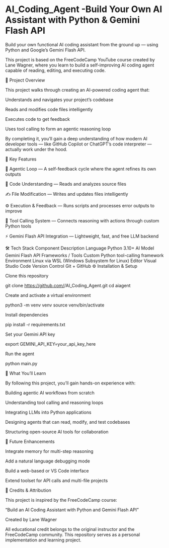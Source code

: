 # AI_Coding_Agent -Build Your Own AI Assistant with Python & Gemini Flash API

Build your own functional AI coding assistant from the ground up — using Python and Google’s Gemini Flash API.

This project is based on the FreeCodeCamp YouTube course
 created by Lane Wagner, where you learn to build a self-improving AI coding agent capable of reading, editing, and executing code.

🚀 Project Overview

This project walks through creating an AI-powered coding agent that:

Understands and navigates your project’s codebase

Reads and modifies code files intelligently

Executes code to get feedback

Uses tool calling to form an agentic reasoning loop

By completing it, you’ll gain a deep understanding of how modern AI developer tools — like GitHub Copilot or ChatGPT’s code interpreter — actually work under the hood.

🧩 Key Features

🤖 Agentic Loop — A self-feedback cycle where the agent refines its own outputs

🧠 Code Understanding — Reads and analyzes source files

✍️ File Modification — Writes and updates files intelligently

⚙️ Execution & Feedback — Runs scripts and processes error outputs to improve

🔗 Tool Calling System — Connects reasoning with actions through custom Python tools

⚡ Gemini Flash API Integration — Lightweight, fast, and free LLM backend

🛠️ Tech Stack
Component	Description
Language	Python 3.10+
AI Model	Gemini Flash API
Frameworks / Tools	Custom Python tool-calling framework
Environment	Linux via WSL (Windows Subsystem for Linux)
Editor	Visual Studio Code
Version Control	Git + GitHub
⚙️ Installation & Setup

Clone this repository

git clone https://github.com/<Hanan20>/AI_Coding_Agent.git
cd aiagent


Create and activate a virtual environment

python3 -m venv venv
source venv/bin/activate


Install dependencies

pip install -r requirements.txt


Set your Gemini API key

export GEMINI_API_KEY=your_api_key_here


Run the agent

python main.py

📘 What You’ll Learn

By following this project, you’ll gain hands-on experience with:

Building agentic AI workflows from scratch

Understanding tool calling and reasoning loops

Integrating LLMs into Python applications

Designing agents that can read, modify, and test codebases

Structuring open-source AI tools for collaboration

🌱 Future Enhancements

Integrate memory for multi-step reasoning

Add a natural language debugging mode

Build a web-based or VS Code interface

Extend toolset for API calls and multi-file projects

🙏 Credits & Attribution

This project is inspired by the FreeCodeCamp course:

“Build an AI Coding Assistant with Python and Gemini Flash API”

Created by Lane Wagner

All educational credit belongs to the original instructor and the FreeCodeCamp community.
This repository serves as a personal implementation and learning project.
